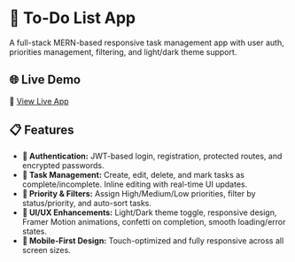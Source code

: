 # 📝 To-Do List App

A full-stack MERN-based responsive task management app with user auth, priorities management, filtering, and light/dark theme support.

## 🌐 Live Demo
🔗 [View Live App](to-do-app-rho-dun.vercel.app)

## 📋 Features

- **🔐 Authentication:** JWT-based login, registration, protected routes, and encrypted passwords.
- **📝 Task Management:** Create, edit, delete, and mark tasks as complete/incomplete. Inline editing with real-time UI updates.
- **🎯 Priority & Filters:** Assign High/Medium/Low priorities, filter by status/priority, and auto-sort tasks.
- **🎨 UI/UX Enhancements:** Light/Dark theme toggle, responsive design, Framer Motion animations, confetti on completion, smooth loading/error states.
- **📱 Mobile-First Design:** Touch-optimized and fully responsive across all screen sizes.
